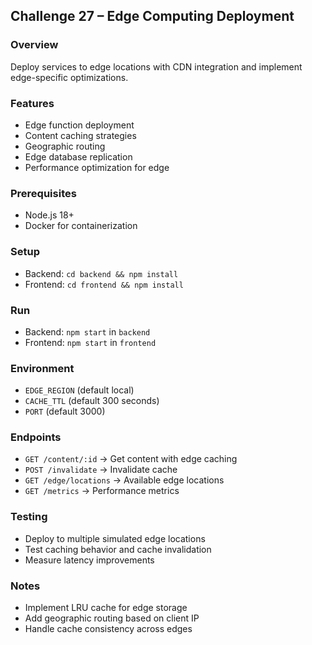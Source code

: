 ## Challenge 27 – Edge Computing Deployment

### Overview
Deploy services to edge locations with CDN integration and implement edge-specific optimizations.

### Features
- Edge function deployment
- Content caching strategies
- Geographic routing
- Edge database replication
- Performance optimization for edge

### Prerequisites
- Node.js 18+
- Docker for containerization

### Setup
- Backend: `cd backend && npm install`
- Frontend: `cd frontend && npm install`

### Run
- Backend: `npm start` in `backend`
- Frontend: `npm start` in `frontend`

### Environment
- `EDGE_REGION` (default local)
- `CACHE_TTL` (default 300 seconds)
- `PORT` (default 3000)

### Endpoints
- `GET /content/:id` → Get content with edge caching
- `POST /invalidate` → Invalidate cache
- `GET /edge/locations` → Available edge locations
- `GET /metrics` → Performance metrics

### Testing
- Deploy to multiple simulated edge locations
- Test caching behavior and cache invalidation
- Measure latency improvements

### Notes
- Implement LRU cache for edge storage
- Add geographic routing based on client IP
- Handle cache consistency across edges